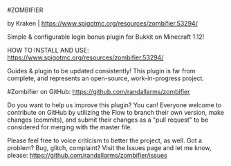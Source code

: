 #ZOMBIFIER

by Kraken | https://www.spigotmc.org/resources/zombifier.53294/

Simple & configurable login bonus plugin for Bukkit on Minecraft 1.12!

HOW TO INSTALL AND USE: https://www.spigotmc.org/resources/zombifier.53294/

Guides & plugin to be updated consistently! This plugin is far from complete, and represents an open-source, work-in-progress project.

#Zombifier on GitHub: https://github.com/randallarms/zombifier

Do you want to help us improve this plugin? You can! Everyone welcome to contribute on GitHub by utilizing the Flow to branch their own version, make changes (commits), and submit their changes as a "pull request" to be considered for merging with the master file.

Please feel free to voice criticism to better the project, as well. Got a problem? Bug, glitch, complaint? Visit the Issues page and let me know, please: https://github.com/randallarms/zombifier/issues
